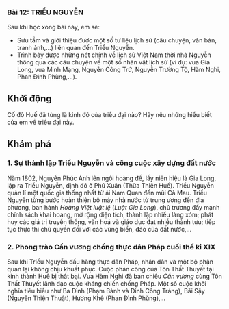 ### Bài 12: TRIỀU NGUYỄN

Sau khi học xong bài này, em sẽ:
- Sưu tầm và giới thiệu được một số tư liệu lịch sử (câu chuyện, văn bản, tranh ảnh,...) liên quan đến Triều Nguyễn.
- Trình bày được những nét chính về lịch sử Việt Nam thời nhà Nguyễn thông qua các câu chuyện về một số nhân vật lịch sử (ví dụ: vua Gia Long, vua Minh Mạng, Nguyễn Công Trứ, Nguyễn Trường Tộ, Hàm Nghi, Phan Đình Phùng,...).

## Khởi động
Cố đô Huế đã từng là kinh đô của triều đại nào? Hãy nêu những hiểu biết của em về triều đại này.

## Khám phá
### 1. Sự thành lập Triều Nguyễn và công cuộc xây dựng đất nước
Năm 1802, Nguyễn Phúc Ánh lên ngôi hoàng đế, lấy niên hiệu là Gia Long, lập ra Triều Nguyễn, định đô ở Phú Xuân (Thừa Thiên Huế). Triều Nguyễn quản lí một quốc gia thống nhất từ ải Nam Quan đến mũi Cà Mau.
Triều Nguyễn từng bước hoàn thiện bộ máy nhà nước từ trung ương đến địa phương, ban hành *Hoàng Việt luật lệ* (*Luật Gia Long*), chủ trương đẩy mạnh chính sách khai hoang, mở rộng diện tích, thành lập nhiều làng xóm; phát huy các giá trị truyền thống, văn hoá và giáo dục đạt nhiều thành tựu; tiếp tục thực thi chủ quyền đối với các vùng biển, đảo của đất nước,...

### 2. Phong trào Cần vương chống thực dân Pháp cuối thế kỉ XIX
Sau khi Triều Nguyễn đầu hàng thực dân Pháp, nhân dân và một bộ phận quan lại không chịu khuất phục. Cuộc phản công của Tôn Thất Thuyết tại kinh thành Huế bị thất bại. Vua Hàm Nghi đã ban chiếu *Cần vương* cùng Tôn Thất Thuyết lãnh đạo cuộc kháng chiến chống Pháp. Một số cuộc khởi nghĩa tiêu biểu như Ba Đình (Phạm Bành và Đinh Công Tráng), Bãi Sậy (Nguyễn Thiện Thuật), Hương Khê (Phan Đình Phùng),...
